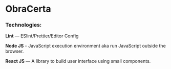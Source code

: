 # ObraCerta

### **Technologies**:

__Lint__ — ESlint/Prettier/Editor Config

__Node JS__ - JavaScript execution environment aka run JavaScript outside the browser.

__React JS__ — A library to build user interface using small components.
